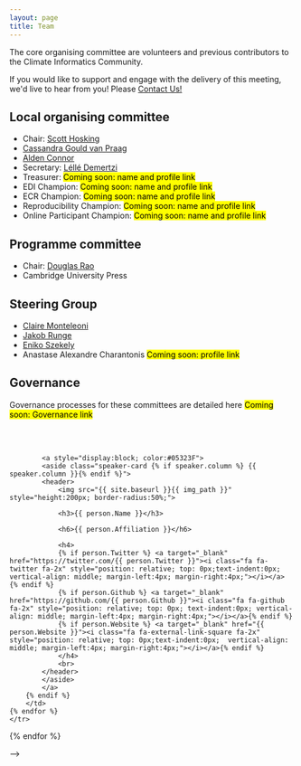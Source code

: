```yaml
---
layout: page
title: Team
---
```


The core organising committee are volunteers and previous contributors to the Climate Informatics Community. 

If you would like to support and engage with the delivery of this meeting, we'd live to hear from you! Please [Contact Us!](../contact)

## Local organising committee
- Chair: [Scott Hosking](https://www.turing.ac.uk/people/researchers/scott-hosking)
- [Cassandra Gould van Praag](https://www.turing.ac.uk/people/researchers/cassandra-gould-van-praag)
- [Alden Connor](https://www.turing.ac.uk/people/business-team/alden-conner)
- Secretary: [Léllé Demertzi](https://www.turing.ac.uk/people/business-team/lelle-demertzi)
- Treasurer: <mark>Coming soon: name and profile link</mark> 
- EDI Champion: <mark>Coming soon: name and profile link</mark> 
- ECR Champion: <mark>Coming soon: name and profile link</mark> 
- Reproducibility Champion: <mark>Coming soon: name and profile link</mark> 
- Online Participant Champion: <mark>Coming soon: name and profile link</mark> 

## Programme committee
- Chair: [Douglas Rao](https://ncics.org/people/douglas-rao/)
- Cambridge University Press

## Steering Group
- [Claire Monteleoni](https://www.colorado.edu/faculty/claire-monteleoni/)
- [Jakob Runge](https://www.jakob-runge.com)
- [Eniko Szekely](https://www.datascience.ch/people/eniko-szekely)
- Anastase Alexandre Charantonis <mark>Coming soon: profile link</mark>

## Governance
Governance processes for these committees are detailed here <mark>Coming soon: Governance link</mark>

<br>





<!-- ### A special thanks to our volunteers!
<p align="justify">
Our call for volunteers to help build a great Open Science Room was met with enthusiasm! We now have multiple teams up and running and we're very excited about what's next. We are so grateful to be part of such an engaging and helpful community. Thank you all!
</p> -->
<!-- <p align="justify">
Together with the OSR team, the wonderfully talented and hard-working volunteers below made significant contributions to the Open Science Room. We have greatly enjoyed working with them, and proud to have them in our community.
Have a look at their contact links and bios below, and give them a virtual high-five in the OSR!
</p> -->
<br>

<!-- <html>

{% assign volunteers = site.volunteers %}

{% assign n_rows = volunteers.size | divided_by:2 %}
<table class="people">
{% for row in (0..n_rows) %}
    <tr class="people">
    {% for col in (0..1) %}
        <td class="people">

        {% assign idx = row | times:2 | plus:col %}
        {% assign person = volunteers[idx] %}
        {% if person %}

            {% assign img_path = nil %}
            {% assign names = person.Name | downcase | split: " " %}
            {% assign img_path = site.baseurl | append: "/img/person_default.jpg" %}
            {% for file in site.static_files %}                
                {% if file.path contains names.first and file.path contains names[1] %}
                    {% assign img_path = file.path %}
                {% endif %}
            {% endfor %}

            <!--<a style="display:block; color:#05323F" href="{{ site.baseurl }}{{person.url}}">-->
            <a style="display:block; color:#05323F">
            <aside class="speaker-card {% if speaker.column %} {{ speaker.column }}{% endif %}">
            <header>
                <img src="{{ site.baseurl }}{{ img_path }}" style="height:200px; border-radius:50%;">

                <h3>{{ person.Name }}</h3>

                <h6>{{ person.Affiliation }}</h6>

                <h4>
                {% if person.Twitter %} <a target="_blank" href="https://twitter.com/{{ person.Twitter }}"><i class="fa fa-twitter fa-2x" style="position: relative; top: 0px;text-indent:0px;  vertical-align: middle; margin-left:4px; margin-right:4px;"></i></a> {% endif %}
                {% if person.Github %} <a target="_blank" href="https://github.com/{{ person.Github }}"><i class="fa fa-github fa-2x" style="position: relative; top: 0px; text-indent:0px; vertical-align: middle; margin-left:4px; margin-right:4px;"></i></a>{% endif %}
                {% if person.Website %} <a target="_blank" href="{{ person.Website }}"><i class="fa fa-external-link-square fa-2x" style="position: relative; top: 0px;text-indent:0px;  vertical-align: middle; margin-left:4px; margin-right:4px;"></i></a>{% endif %}
                </h4>
                <br>
            </header>
            </aside>
            </a>
        {% endif %}
        </td>
    {% endfor %}
    </tr>
{% endfor %}
</table>

</html> -->
